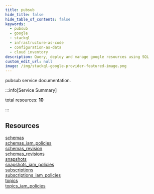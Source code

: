 ```yaml
---
title: pubsub
hide_title: false
hide_table_of_contents: false
keywords:
  - pubsub
  - google
  - stackql
  - infrastructure-as-code
  - configuration-as-data
  - cloud inventory
description: Query, deploy and manage google resources using SQL
custom_edit_url: null
image: /img/stackql-google-provider-featured-image.png
---
```


pubsub service documentation.

:::info[Service Summary]

total resources: __10__  

:::

## Resources
<div class="row">
<div class="providerDocColumn">
<a href="/services/pubsub/schemas/">schemas</a><br />
<a href="/services/pubsub/schemas_iam_policies/">schemas_iam_policies</a><br />
<a href="/services/pubsub/schemas_revision/">schemas_revision</a><br />
<a href="/services/pubsub/schemas_revisions/">schemas_revisions</a><br />
<a href="/services/pubsub/snapshots/">snapshots</a>
</div>
<div class="providerDocColumn">
<a href="/services/pubsub/snapshots_iam_policies/">snapshots_iam_policies</a><br />
<a href="/services/pubsub/subscriptions/">subscriptions</a><br />
<a href="/services/pubsub/subscriptions_iam_policies/">subscriptions_iam_policies</a><br />
<a href="/services/pubsub/topics/">topics</a><br />
<a href="/services/pubsub/topics_iam_policies/">topics_iam_policies</a>
</div>
</div>
